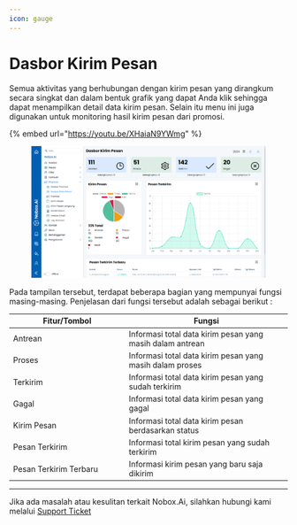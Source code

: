 ```yaml
---
icon: gauge
---
```


# Dasbor Kirim Pesan

Semua aktivitas yang berhubungan dengan kirim pesan yang dirangkum secara singkat dan dalam bentuk grafik yang dapat Anda klik sehingga dapat menampilkan detail data kirim pesan. Selain itu menu ini juga digunakan untuk monitoring hasil kirim pesan dari promosi.

{% embed url="https://youtu.be/XHaiaN9YWmg" %}

<figure><img src="../../.gitbook/assets/Dasbor Kirim Pesan (1).png" alt=""><figcaption></figcaption></figure>

Pada tampilan tersebut, terdapat beberapa bagian yang mempunyai fungsi masing-masing. Penjelasan dari fungsi tersebut adalah sebagai berikut :

<table><thead><tr><th width="195.60009765625">Fitur/Tombol</th><th>Fungsi</th></tr></thead><tbody><tr><td>Antrean</td><td>Informasi total data kirim pesan yang masih dalam antrean</td></tr><tr><td>Proses</td><td>Informasi total data kirim pesan yang masih dalam proses</td></tr><tr><td>Terkirim</td><td>Informasi total data kirim pesan yang sudah terkirim</td></tr><tr><td>Gagal</td><td>Informasi total data kirim pesan yang gagal</td></tr><tr><td>Kirim Pesan</td><td>Informasi total data kirim pesan berdasarkan status</td></tr><tr><td>Pesan Terkirim</td><td>Informasi total kirim pesan yang sudah terkirim</td></tr><tr><td>Pesan Terkirim Terbaru</td><td>Informasi kirim pesan yang baru saja dikirim</td></tr></tbody></table>

***

Jika ada masalah atau kesulitan terkait Nobox.Ai, silahkan hubungi kami melalui [Support Ticket](https://crm.nobox.ai/clients/tickets)
